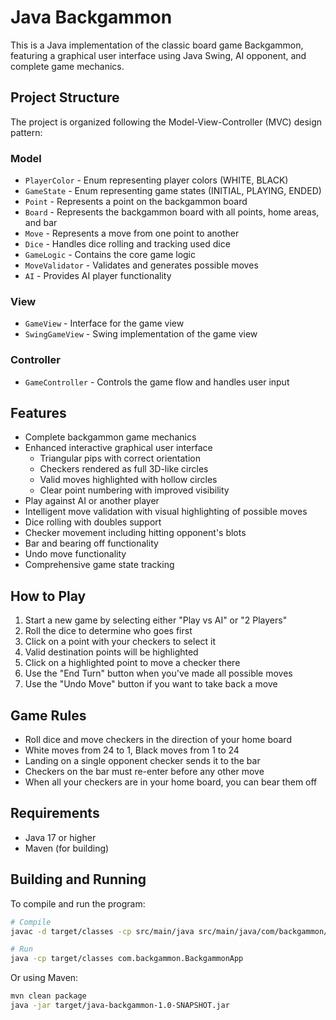 # Java Backgammon

This is a Java implementation of the classic board game Backgammon, featuring a graphical user interface using Java Swing, AI opponent, and complete game mechanics.

## Project Structure

The project is organized following the Model-View-Controller (MVC) design pattern:

### Model
- `PlayerColor` - Enum representing player colors (WHITE, BLACK)
- `GameState` - Enum representing game states (INITIAL, PLAYING, ENDED)
- `Point` - Represents a point on the backgammon board
- `Board` - Represents the backgammon board with all points, home areas, and bar
- `Move` - Represents a move from one point to another
- `Dice` - Handles dice rolling and tracking used dice
- `GameLogic` - Contains the core game logic
- `MoveValidator` - Validates and generates possible moves
- `AI` - Provides AI player functionality

### View
- `GameView` - Interface for the game view
- `SwingGameView` - Swing implementation of the game view

### Controller
- `GameController` - Controls the game flow and handles user input

## Features

- Complete backgammon game mechanics
- Enhanced interactive graphical user interface
  - Triangular pips with correct orientation
  - Checkers rendered as full 3D-like circles
  - Valid moves highlighted with hollow circles
  - Clear point numbering with improved visibility
- Play against AI or another player
- Intelligent move validation with visual highlighting of possible moves
- Dice rolling with doubles support
- Checker movement including hitting opponent's blots
- Bar and bearing off functionality
- Undo move functionality
- Comprehensive game state tracking

## How to Play

1. Start a new game by selecting either "Play vs AI" or "2 Players"
2. Roll the dice to determine who goes first
3. Click on a point with your checkers to select it
4. Valid destination points will be highlighted
5. Click on a highlighted point to move a checker there
6. Use the "End Turn" button when you've made all possible moves
7. Use the "Undo Move" button if you want to take back a move

## Game Rules

- Roll dice and move checkers in the direction of your home board
- White moves from 24 to 1, Black moves from 1 to 24
- Landing on a single opponent checker sends it to the bar
- Checkers on the bar must re-enter before any other move
- When all your checkers are in your home board, you can bear them off

## Requirements

- Java 17 or higher
- Maven (for building)

## Building and Running

To compile and run the program:

```bash
# Compile
javac -d target/classes -cp src/main/java src/main/java/com/backgammon/BackgammonApp.java

# Run
java -cp target/classes com.backgammon.BackgammonApp
```

Or using Maven:

```bash
mvn clean package
java -jar target/java-backgammon-1.0-SNAPSHOT.jar
```